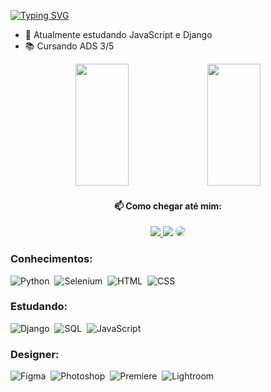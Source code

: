 [![Typing SVG](https://readme-typing-svg.herokuapp.com/?color=5FD3DB&size=35&center=true&vCenter=true&width=1000&lines=Olá,+Meu+nome+é+João+Victor;Tenho+21+anos;Sou+Brasileiro;Atualmente+estudo+ADS;Sejam+Bem-vindos!+:%29)](https://git.io/typing-svg)


  - 🌱 Atualmente estudando JavaScript e Django
  - 📚 Cursando ADS 3/5


<div align="center">
  <img width="41%" height="195px" src="https://github-readme-stats.vercel.app/api?username=Viictordantas&show_icons=true&theme=transparent"/>
  <img width="41%" height="195px" src="https://github-readme-stats.vercel.app/api/top-langs/?username=ViictorDantas&layout=compact&hide_border=true&title_color=FFFFFF&text_color=FFFFFF&bg_color=0d1117"/>
</div>

<div align="center"> 
<h4> 📫 Como chegar até mim:</h4>
<a href="https://www.instagram.com/viictordantaz/" target="_blank"><img src="https://img.shields.io/badge/-Instagram-%23E4405F?style=for-the-badge&logo=instagram&logoColor=white"</a>
<a href = "mailto:viictordantaz@gmail.com"> <img src="https://img.shields.io/badge/-Gmail-%23333?style=for-the-badge&logo=gmail&logoColor=white" target="_blank"></a>
<a href="https://www.linkedin.com/in/jo%C3%A3o-victor-m-287758275/" target="_blank"><img src="https://img.shields.io/badge/-LinkedIn-%230077B5?style=for-the-badge&logo=linkedin&logoColor=white" style="border-radius: 30px" target="_blank"></a> 
 </div>
  
### Conhecimentos:
![Python](https://img.shields.io/badge/Python-3776AB?style=for-the-badge&logo=python&logoColor=white)&nbsp;
![Selenium](https://img.shields.io/badge/Selenium-43B02A?style=for-the-badge&logo=selenium&logoColor=white)&nbsp;
![HTML](https://img.shields.io/badge/HTML5-E34F26?style=for-the-badge&logo=html5&logoColor=white)&nbsp;
![CSS](https://img.shields.io/badge/CSS3-1572B6?style=for-the-badge&logo=css3&logoColor=white)&nbsp;


### Estudando:
![Django](https://img.shields.io/badge/Django-092E20?style=for-the-badge&logo=django&logoColor=white)&nbsp;
![SQL](https://img.shields.io/badge/SQL-4479A1?style=for-the-badge&logo=sql&logoColor=white)&nbsp;
![JavaScript](https://img.shields.io/badge/JavaScript-F7DF1E?style=for-the-badge&logo=javascript&logoColor=black)&nbsp;

### Designer:
![Figma](https://img.shields.io/badge/Figma-F24E1E?style=for-the-badge&logo=figma&logoColor=white)&nbsp;
![Photoshop](https://img.shields.io/badge/Photoshop-31A8FF?style=for-the-badge&logo=adobe-photoshop&logoColor=white)&nbsp;
![Premiere](https://img.shields.io/badge/Adobe%20Premiere%20Pro-9999FF?style=for-the-badge&logo=adobe-premiere-pro&logoColor=white)&nbsp;
![Lightroom](https://img.shields.io/badge/Adobe%20Lightroom-31A8FF?style=for-the-badge&logo=adobe-lightroom&logoColor=white)&nbsp;
